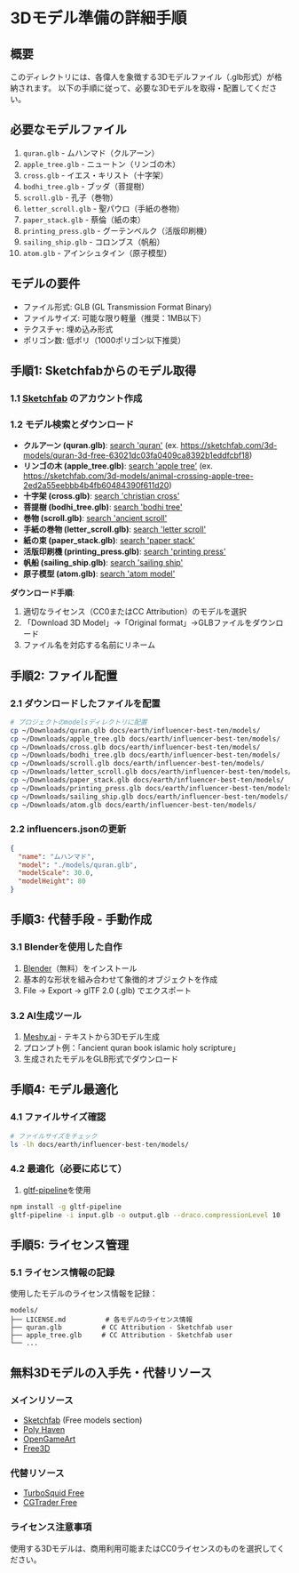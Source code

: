 # 3Dモデル準備の詳細手順

## 概要
このディレクトリには、各偉人を象徴する3Dモデルファイル（.glb形式）が格納されます。
以下の手順に従って、必要な3Dモデルを取得・配置してください。

## 必要なモデルファイル

1. `quran.glb` - ムハンマド（クルアーン）
2. `apple_tree.glb` - ニュートン（リンゴの木）
3. `cross.glb` - イエス・キリスト（十字架）
4. `bodhi_tree.glb` - ブッダ（菩提樹）
5. `scroll.glb` - 孔子（巻物）
6. `letter_scroll.glb` - 聖パウロ（手紙の巻物）
7. `paper_stack.glb` - 蔡倫（紙の束）
8. `printing_press.glb` - グーテンベルク（活版印刷機）
9. `sailing_ship.glb` - コロンブス（帆船）
10. `atom.glb` - アインシュタイン（原子模型）

## モデルの要件

- ファイル形式: GLB (GL Transmission Format Binary)
- ファイルサイズ: 可能な限り軽量（推奨：1MB以下）
- テクスチャ: 埋め込み形式
- ポリゴン数: 低ポリ（1000ポリゴン以下推奨）

## 手順1: Sketchfabからのモデル取得

### 1.1 [Sketchfab](https://sketchfab.com/) のアカウント作成

### 1.2 モデル検索とダウンロード

- **クルアーン (quran.glb)**: [search 'quran'](https://sketchfab.com/search?features=downloadable&q=quran&type=models) (ex. https://sketchfab.com/3d-models/quran-3d-free-63021dc03fa0409ca8392b1eddfcbf18)
- **リンゴの木 (apple_tree.glb)**: [search 'apple tree'](https://sketchfab.com/search?features=downloadable&q=apple+tree&type=models) (ex. https://sketchfab.com/3d-models/animal-crossing-apple-tree-2ed2a55eebbb4b4fb60484390f611d20)
- **十字架 (cross.glb)**: [search 'christian cross'](https://sketchfab.com/search?features=downloadable&q=christian+cross&type=models)
- **菩提樹 (bodhi_tree.glb)**: [search 'bodhi tree'](https://sketchfab.com/search?features=downloadable&q=bodhi+tree&type=models)
- **巻物 (scroll.glb)**: [search 'ancient scroll'](https://sketchfab.com/search?features=downloadable&q=ancient+scroll&type=models)
- **手紙の巻物 (letter_scroll.glb)**: [search 'letter scroll'](https://sketchfab.com/search?features=downloadable&q=letter+scroll&type=models)
- **紙の束 (paper_stack.glb)**: [search 'paper stack'](https://sketchfab.com/search?features=downloadable&q=paper+stack&type=models)
- **活版印刷機 (printing_press.glb)**: [search 'printing press'](https://sketchfab.com/search?features=downloadable&q=printing+press&type=models)
- **帆船 (sailing_ship.glb)**: [search 'sailing ship'](https://sketchfab.com/search?features=downloadable&q=sailing+ship&type=models)
- **原子模型 (atom.glb)**: [search 'atom model'](https://sketchfab.com/search?features=downloadable&q=atom+model&type=models)

**ダウンロード手順**:
1. 適切なライセンス（CC0またはCC Attribution）のモデルを選択
2. 「Download 3D Model」→「Original format」→GLBファイルをダウンロード
3. ファイル名を対応する名前にリネーム

## 手順2: ファイル配置

### 2.1 ダウンロードしたファイルを配置
```bash
# プロジェクトのmodelsディレクトリに配置
cp ~/Downloads/quran.glb docs/earth/influencer-best-ten/models/
cp ~/Downloads/apple_tree.glb docs/earth/influencer-best-ten/models/
cp ~/Downloads/cross.glb docs/earth/influencer-best-ten/models/
cp ~/Downloads/bodhi_tree.glb docs/earth/influencer-best-ten/models/
cp ~/Downloads/scroll.glb docs/earth/influencer-best-ten/models/
cp ~/Downloads/letter_scroll.glb docs/earth/influencer-best-ten/models/
cp ~/Downloads/paper_stack.glb docs/earth/influencer-best-ten/models/
cp ~/Downloads/printing_press.glb docs/earth/influencer-best-ten/models/
cp ~/Downloads/sailing_ship.glb docs/earth/influencer-best-ten/models/
cp ~/Downloads/atom.glb docs/earth/influencer-best-ten/models/
```

### 2.2 influencers.jsonの更新
```json
{
  "name": "ムハンマド",
  "model": "./models/quran.glb",
  "modelScale": 30.0,
  "modelHeight": 80
}
```

## 手順3: 代替手段 - 手動作成

### 3.1 Blenderを使用した自作
1. [Blender](https://www.blender.org/)（無料）をインストール
2. 基本的な形状を組み合わせて象徴的オブジェクトを作成
3. File → Export → glTF 2.0 (.glb) でエクスポート

### 3.2 AI生成ツール
1. [Meshy.ai](https://meshy.ai/) - テキストから3Dモデル生成
2. プロンプト例：「ancient quran book islamic holy scripture」
3. 生成されたモデルをGLB形式でダウンロード

## 手順4: モデル最適化

### 4.1 ファイルサイズ確認
```bash
# ファイルサイズをチェック
ls -lh docs/earth/influencer-best-ten/models/
```

### 4.2 最適化（必要に応じて）
1. [gltf-pipeline](https://github.com/CesiumGS/gltf-pipeline)を使用
```bash
npm install -g gltf-pipeline
gltf-pipeline -i input.glb -o output.glb --draco.compressionLevel 10
```

## 手順5: ライセンス管理

### 5.1 ライセンス情報の記録
使用したモデルのライセンス情報を記録：
```
models/
├── LICENSE.md          # 各モデルのライセンス情報
├── quran.glb          # CC Attribution - Sketchfab user
├── apple_tree.glb     # CC Attribution - Sketchfab user
└── ...
```

## 無料3Dモデルの入手先・代替リソース

### メインリソース
- [Sketchfab](https://sketchfab.com/) (Free models section)
- [Poly Haven](https://polyhaven.com/models)
- [OpenGameArt](https://opengameart.org/)
- [Free3D](https://free3d.com/)

### 代替リソース
- [TurboSquid Free](https://www.turbosquid.com/Search/3D-Models/free)
- [CGTrader Free](https://www.cgtrader.com/free-3d-models)

### ライセンス注意事項
使用する3Dモデルは、商用利用可能またはCC0ライセンスのものを選択してください。